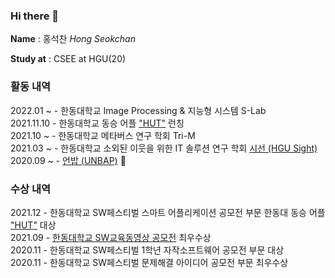 ### Hi there 👋

__Name__ : 홍석찬 _Hong Seokchan_

__Study at__ : CSEE at HGU(20)


### 활동 내역
2022.01 ~ - 한동대학교 Image Processing & 지능형 시스템 S-Lab   
2021.11.10 - 한동대학교 동승 어플 ["HUT"](https://hut.handong.us) 런칭   
2021.10 ~ - 한동대학교 메타버스 연구 학회 Tri-M   
2021.03 ~ - 한동대학교 소외된 이웃을 위한 IT 솔루션 연구 학회 [시선 (HGU Sight)](https://hgusight.github.io/)     
2020.09 ~ - [언밥 (UNBAP)](https://unbap.github.io/) 🍚


### 수상 내역
2021.12 - 한동대학교 SW페스티벌 스마트 어플리케이션 공모전 부문 한동대 동승 어플 ["HUT"](https://hut.handong.us) 대상    
2021.09 - [한동대학교 SW교육동영상 공모전](https://www.youtube.com/playlist?list=PLVIityKQhEeRZM1908FayAbHJWcg8BEG6) 최우수상     
2020.11 - 한동대학교 SW페스티벌 1학년 자작소프트웨어 공모전 부문 대상      
2020.11 - 한동대학교 SW페스티벌 문제해결 아이디어 공모전 부문 최우수상


